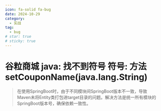 ```yaml
---
icon: fa-solid fa-bug
date: 2024-10-29
category:
  - 实战
tag:
  - bug
# star: true
# sticky: true
---
```

# 谷粒商城 java: 找不到符号 符号: 方法 setCouponName(java.lang.String)

> 在使用SpringBoot时，由于不同模块间SpringBoot版本不一致，导致Maven未将Entity类打包进target目录的问题。解决方法是统一所有模块的SpringBoot版本号，确保依赖一致性。
